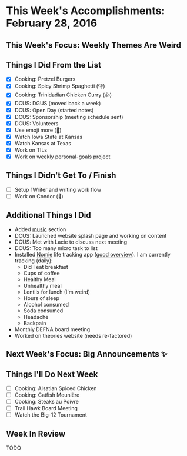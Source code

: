
# This Week's Accomplishments: February 28, 2016

## This Week's Focus: Weekly Themes Are Weird

## Things I Did From the List

- [x] Cooking: Pretzel Burgers
- [x] Cooking: Spicy Shrimp Spaghetti (:-1:)
- [x] Cooking: Trinidadian Chicken Curry (:+1:)
- [x] DCUS: DGUS (moved back a week)
- [x] DCUS: Open Day (started notes)
- [x] DCUS: Sponsorship (meeting schedule sent)
- [x] DCUS: Volunteers
- [x] Use emoji more (:rocket:)
- [x] Watch Iowa State at Kansas
- [x] Watch Kansas at Texas
- [x] Work on TILs
- [x] Work on weekly personal-goals project

## Things I Didn't Get To / Finish

- [ ] Setup 1Writer and writing work flow
- [ ] Work on Condor (:email:)

## Additional Things I Did

- Added [music](../content-list/music/README.md) section
- DCUS: Launched website splash page and working on content
- DCUS: Met with Lacie to discuss next meeting
- DCUS: Too many micro task to list
- Installed [Nomie](http://nomie.io/) life tracking app ([good overview](https://nomie.io/my-take-on-life-tracking-meet-nomie/)). I am currently tracking (daily):
    + Did I eat breakfast
    + Cups of coffee
    + Healthy Meal
    + Unhealthy meal
    + Lentils for lunch (I'm weird)
    + Hours of sleep
    + Alcohol consumed
    + Soda consumed
    + Headache
    + Backpain
- Monthly DEFNA board meeting
- Worked on theories website (needs re-factored)

## Next Week's Focus: Big Announcements :sparkles:

## Things I'll Do Next Week

- [ ] Cooking: Alsatian Spiced Chicken
- [ ] Cooking: Catfish Meunière
- [ ] Cooking: Steaks au Poivre
- [ ] Trail Hawk Board Meeting
- [ ] Watch the Big-12 Tournament

## Week In Review

TODO
